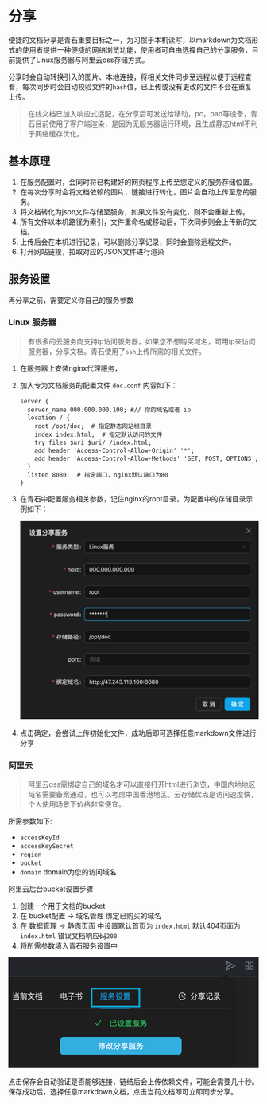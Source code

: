 # 分享

便捷的文档分享是青石重要目标之一，为习惯于本机读写，以markdown为文档形式的使用者提供一种便捷的网络浏览功能，使用者可自由选择自己的分享服务，目前提供了Linux服务器与阿里云oss存储方式。

分享时会自动转换引入的图片、本地连接，将相关文件同步至远程以便于远程查看，每次同步时会自动校验文件的`hash`值，已上传或没有更改的文件不会在重复上传。

> 在线文档已加入响应式适配，在分享后可发送给移动，pc，pad等设备，青石目前使用了客户端渲染，是因为无服务器运行环境，且生成静态html不利于网络缓存优化。

## 基本原理

1. 在服务配置时，会同时将已构建好的网页程序上传至您定义的服务存储位置。
2. 在每次分享时会将文档依赖的图片，链接进行转化，图片会自动上传至您的服务。
3. 将文档转化为json文件存储至服务，如果文件没有变化，则不会重新上传。
4. 所有文件以本机路径为索引，文件重命名或移动后，下次同步则会上传新的文档。
5. 上传后会在本机进行记录，可以删除分享记录，同时会删除远程文件。
6. 打开网站链接，拉取对应的JSON文件进行渲染

## 服务设置

再分享之前，需要定义你自己的服务参数

### Linux 服务器

> 有很多的云服务商支持ip访问服务器，如果您不想购买域名，可用ip来访问服务器，分享文档。青石使用了`ssh`上传所需的相关文件。

1. 在服务器上安装nginx代理服务，
2. 加入专为文档服务的配置文件 `doc.conf` 内容如下：

   ```nginx
   server {
     server_name 000.000.000.100; #// 你的域名或者 ip
     location / {
       root /opt/doc;  # 指定静态网站根目录
       index index.html;  # 指定默认访问的文件
       try_files $uri $uri/ /index.html;
       add_header 'Access-Control-Allow-Origin' '*';
       add_header 'Access-Control-Allow-Methods' 'GET, POST, OPTIONS';
     }
     listen 8080;  # 指定端口，nginx默认端口为80
   }
   ```

3. 在青石中配置服务相关参数，记住nginx的root目录，为配置中的存储目录示例如下：

   ![h63Evo-Y1NgjsT83RYHhE](../.images/h63Evo-Y1NgjsT83RYHhE.png)

4. 点击确定，会尝试上传初始化文件，成功后即可选择任意markdown文件进行分享

### 阿里云

> 阿里云oss需绑定自己的域名才可以直接打开html进行浏览，中国内地地区域名需要备案通过，也可以考虑中国香港地区。云存储优点是访问速度快，个人使用场景下价格非常便宜。

所需参数如下:

- `accessKeyId`
- `accessKeySecret`
- `region`
- `bucket`
- `domain` domain为您的访问域名

阿里云后台bucket设置步骤

1. 创建一个用于文档的bucket
2. 在 bucket配置 -> 域名管理 绑定已购买的域名
3. 在 数据管理 -> 静态页面 中设置默认首页为 `index.html` 默认404页面为`index.html` 错误文档响应码`200`
4. 将所需参数填入青石服务设置中

![qH52DzivcNXz8yY_eKec7](../.images/qH52DzivcNXz8yY_eKec7.png)

点击保存会自动验证是否能够连接，链结后会上传依赖文件，可能会需要几十秒。保存成功后，选择任意markdown文档，点击当前文档即可立即同步分享。